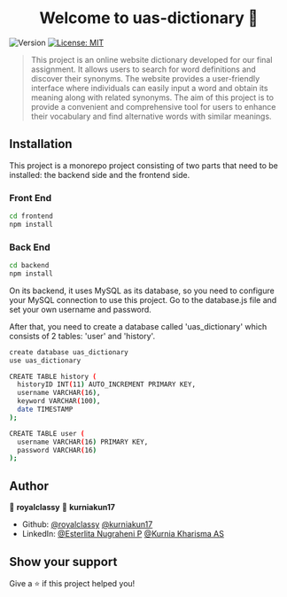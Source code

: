 <h1 align="center">Welcome to uas-dictionary 👋</h1>
<p>
  <img alt="Version" src="https://img.shields.io/badge/version-0.0.0-blue.svg?cacheSeconds=2592000" />
  <a href="#" target="_blank">
    <img alt="License: MIT" src="https://img.shields.io/badge/License-MIT-yellow.svg" />
  </a>
</p>

> This project is an online website dictionary developed for our final assignment. It allows users to search for word definitions and discover their synonyms. The website provides a user-friendly interface where individuals can easily input a word and obtain its meaning along with related synonyms. The aim of this project is to provide a convenient and comprehensive tool for users to enhance their vocabulary and find alternative words with similar meanings.

## Installation
This project is a monorepo project consisting of two parts that need to be installed: the backend side and the frontend side.

### Front End
```sh
cd frontend
npm install
```

### Back End
```sh
cd backend
npm install
```
On its backend, it uses MySQL as its database, so you need to configure your MySQL connection to use this project. Go to the database.js file and set your own username and password.

After that, you need to create a database called 'uas_dictionary' which consists of 2 tables: 'user' and 'history'.


```sh
create database uas_dictionary
use uas_dictionary

CREATE TABLE history (
  historyID INT(11) AUTO_INCREMENT PRIMARY KEY,
  username VARCHAR(16),
  keyword VARCHAR(100),
  date TIMESTAMP
);

CREATE TABLE user (
  username VARCHAR(16) PRIMARY KEY,
  password VARCHAR(16)
);

```

## Author

👤 **royalclassy**
👤 **kurniakun17**

* Github: [@royalclassy](https://github.com/royalclassy) [@kurniakun17](https://github.com/kurniakun17)
* LinkedIn: [@Esterlita Nugraheni P](https://www.linkedin.com/in/esterlitanp/?originalSubdomain=id) [@Kurnia Kharisma AS]([https://www.linkedin.com/in/esterlitanp/?originalSubdomain=id](https://www.linkedin.com/in/kurnia-kharisma-agung-samiadjie-88b54a224/))


## Show your support

Give a ⭐️ if this project helped you!

